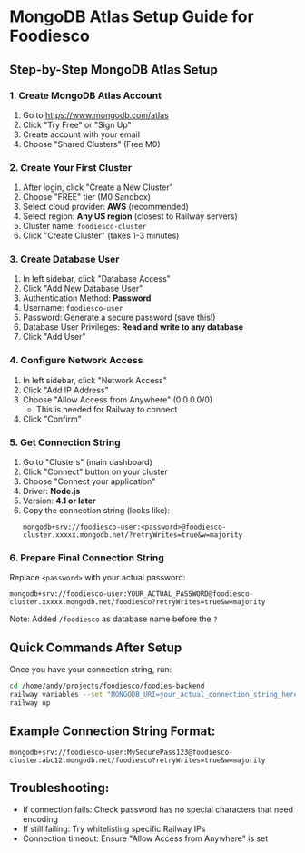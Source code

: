 # MongoDB Atlas Setup Guide for Foodiesco

## Step-by-Step MongoDB Atlas Setup

### 1. Create MongoDB Atlas Account
1. Go to https://www.mongodb.com/atlas
2. Click "Try Free" or "Sign Up"
3. Create account with your email
4. Choose "Shared Clusters" (Free M0)

### 2. Create Your First Cluster
1. After login, click "Create a New Cluster"
2. Choose "FREE" tier (M0 Sandbox)
3. Select cloud provider: **AWS** (recommended)
4. Select region: **Any US region** (closest to Railway servers)
5. Cluster name: `foodiesco-cluster`
6. Click "Create Cluster" (takes 1-3 minutes)

### 3. Create Database User
1. In left sidebar, click "Database Access"
2. Click "Add New Database User"
3. Authentication Method: **Password**
4. Username: `foodiesco-user`
5. Password: Generate a secure password (save this!)
6. Database User Privileges: **Read and write to any database**
7. Click "Add User"

### 4. Configure Network Access
1. In left sidebar, click "Network Access"
2. Click "Add IP Address"
3. Choose "Allow Access from Anywhere" (0.0.0.0/0)
   - This is needed for Railway to connect
4. Click "Confirm"

### 5. Get Connection String
1. Go to "Clusters" (main dashboard)
2. Click "Connect" button on your cluster
3. Choose "Connect your application"
4. Driver: **Node.js**
5. Version: **4.1 or later**
6. Copy the connection string (looks like):
   ```
   mongodb+srv://foodiesco-user:<password>@foodiesco-cluster.xxxxx.mongodb.net/?retryWrites=true&w=majority
   ```

### 6. Prepare Final Connection String
Replace `<password>` with your actual password:
```
mongodb+srv://foodiesco-user:YOUR_ACTUAL_PASSWORD@foodiesco-cluster.xxxxx.mongodb.net/foodiesco?retryWrites=true&w=majority
```

Note: Added `/foodiesco` as database name before the `?`

## Quick Commands After Setup

Once you have your connection string, run:

```bash
cd /home/andy/projects/foodiesco/foodies-backend
railway variables --set "MONGODB_URI=your_actual_connection_string_here"
railway up
```

## Example Connection String Format:
```
mongodb+srv://foodiesco-user:MySecurePass123@foodiesco-cluster.abc12.mongodb.net/foodiesco?retryWrites=true&w=majority
```

## Troubleshooting:
- If connection fails: Check password has no special characters that need encoding
- If still failing: Try whitelisting specific Railway IPs
- Connection timeout: Ensure "Allow Access from Anywhere" is set